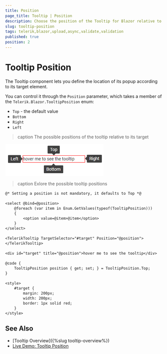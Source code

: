```yaml
---
title: Position
page_title: Tooltip | Position
description: Choose the position of the Tooltip for Blazor relative to its target.
slug: tooltip-position
tags: telerik,blazor,upload,async,validate,validation
published: true
position: 2
---
```


# Tooltip Position

The Tooltip component lets you define the location of its popup according to its target element.

You can control it through the `Position` parameter, which takes a member of the `Telerik.Blazor.TooltipPosition` enum:
* `Top` - the default value
* `Bottom`
* `Right`
* `Left`

>caption The possible positions of the tooltip relative to its target

![tooltip positions](images/tooltip-positions.png)

>caption Exlore the possible tooltip positions

````CSHTML
@* Setting a position is not mandatory, it defaults to Top *@

<select @bind=@position>
    @foreach (var item in Enum.GetValues(typeof(TooltipPosition)))
    {
        <option value=@item>@item</option>
    }
</select>

<TelerikTooltip TargetSelector="#target" Position="@position">
</TelerikTooltip>

<div id="target" title="@position">hover me to see the tooltip</div>

@code {
    TooltipPosition position { get; set; } = TooltipPosition.Top;
}

<style>
    #target {
        margin: 200px;
        width: 200px;
        border: 1px solid red;
    }
</style>
````


## See Also

* [Tooltip Overview]({%slug tooltip-overview%})
* [Live Demo: Tooltip Position](https://demos.telerik.com/blazor-ui/tooltip/position)


